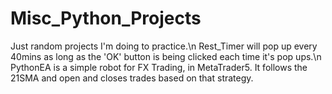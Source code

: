 # Misc_Python_Projects
Just random projects I'm doing to practice.\n
Rest_Timer will pop up every 40mins as long as the 'OK' button is being clicked each time it's pop ups.\n
PythonEA is a simple robot for FX Trading, in MetaTrader5. It follows the 21SMA and open and closes trades based on that strategy.
